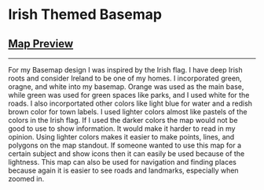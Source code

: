 # Irish Themed Basemap
## [Map Preview](https://api.mapbox.com/styles/v1/fogartycb/ckh01pik808h919qk8aouzfcg.html?fresh=true&title=view&access_token=pk.eyJ1IjoiZm9nYXJ0eWNiIiwiYSI6ImNrZ3puMWZ4MjA3aTcyeHNpcGIzN3JzZWsifQ.limnQu2X0-B4-WKNrNpG8Q)
-----------------
For my Basemap design I was inspired by the Irish flag.  I have deep Irish roots and consider Ireland to be one of my homes.  I incorporated green, oragne, and white into my basemap.  Orange was used as the main base, while green was used for green spaces like parks, and I used white for the roads.  I also incorportated other colors like light blue for water and a redish brown color for town labels.  I used lighter colors almost like pastels of the colors in the Irish flag.  If I used the darker colors the map would not be good to use to show information.  It would make it harder to read in my opinion.  Using lighter colors makes it easier to make points, lines, and polygons on the map standout.  If someone wanted to use this map for a certain subject and show icons then it can easily be used because of the lightness.  This map can also be used for navigation and finding places because again it is easier to see roads and landmarks, especially when zoomed in.
